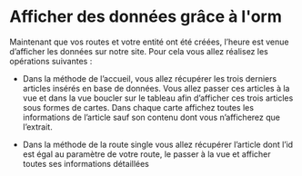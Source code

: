 # Afficher des données grâce à l'orm

Maintenant que vos routes et votre entité ont été créées, l’heure est venue d’afficher les données sur notre site. Pour cela vous allez réalisez les opérations suivantes :

- Dans la méthode de l’accueil, vous allez récupérer les trois derniers articles insérés en base de données. Vous allez passer ces articles à la vue et dans la vue boucler sur le tableau afin d’afficher ces trois articles sous formes de cartes. Dans chaque carte affichez toutes les informations de l’article sauf son contenu dont vous n’afficherez que l’extrait.

- Dans la méthode de la route single vous allez récupérer l’article dont l’id est égal au paramètre de votre route, le passer à la vue et afficher toutes ses informations détaillées
